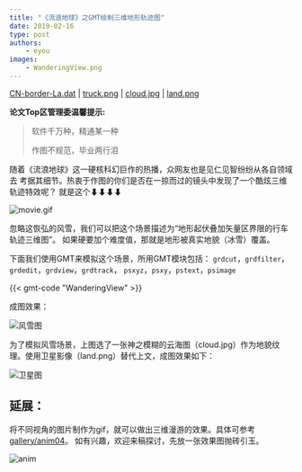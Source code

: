 ```yaml
---
title: "《流浪地球》之GMT绘制三维地形轨迹图"
date: 2019-02-16
type: post
authors:
    - eyou
images:
    - WanderingView.png
---
```


<i class="fas fa-download"></i>
[CN-border-La.dat](CN-border-La.dat) |
[truck.png](truck.png) |
[cloud.jpg](cloud.jpg) |
[land.png](land.png)

**论文Top区管理委温馨提示:**

> 软件千万种，精通某一种
>
> 作图不规范，毕业两行泪

随着《流浪地球》这一硬核科幻巨作的热播，众网友也是见仁见智纷纷从各自领域去
考据其细节。热衷于作图的你们是否在一掠而过的镜头中发现了一个酷炫三维轨迹特效呢？
就是这个⬇⬇⬇⬇

![movie.gif](/example/ex024/movie.gif)

忽略这恢弘的风雪，我们可以把这个场景描述为“地形起伏叠加矢量区界限的行车轨迹三维图”。
如果硬要加个难度值，那就是地形被真实地貌（冰雪）覆盖。

下面我们使用GMT来模拟这个场景，所用GMT模块包括：
`grdcut`，`grdfilter`，`grdedit`，`grdview`，`grdtrack`，
`psxyz`，`psxy`，`pstext`，`psimage`

{{< gmt-code "WanderingView" >}}

成图效果：

![风雪图](/example/ex024/WanderingView.png)

为了模拟风雪场景，上图选了一张神之模糊的云海图（cloud.jpg）作为地貌纹理。使用卫星影像（land.png）替代上文，成图效果如下：

![卫星图](/example/ex024/WanderingLand.jpg)

## 延展：

将不同视角的图片制作为gif，就可以做出三维漫游的效果。具体可参考
[gallery/anim04](http://gmt.soest.hawaii.edu/doc/5.4.5/gallery/anim04.html#anim-04)。
如有兴趣，欢迎来稿探讨，先放一张效果图抛砖引玉。

![anim](/example/ex024/anim.gif)
